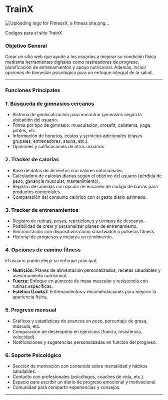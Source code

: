 # TrainX
![Uploading logo for FitnessX, a fitness site.png…]()

Codigos para el sitio TrainX
### **Objetivo General**

Crear un sitio web que ayude a los usuarios a mejorar su condición física mediante herramientas digitales como rastreadores de progreso, planificación de entrenamientos y apoyo nutricional. Además, incluir opciones de bienestar psicológico para un enfoque integral de la salud.

---

### **Funciones Principales**

### **1. Búsqueda de gimnasios cercanos**

- Sistema de geolocalización para encontrar gimnasios según la ubicación del usuario.
- Filtros por tipo de gimnasio: musculación, crossfit, calistenia, yoga, pilates, etc.
- Información de horarios, costos y servicios adicionales (clases grupales, entrenadores, sauna, etc.).
- Opiniones y calificaciones de otros usuarios.

### **2. Tracker de calorías**

- Base de datos de alimentos con valores nutricionales.
- Calculadora de calorías diarias según el objetivo del usuario (pérdida de peso, ganancia muscular, mantenimiento).
- Registro de comidas con opción de escaneo de código de barras para productos comerciales.
- Comparación del consumo calórico con el gasto diario estimado.

### **3. Tracker de entrenamientos**

- Registro de rutinas, pesas, repeticiones y tiempos de descanso.
- Posibilidad de crear y personalizar planes de entrenamiento.
- Sincronización con dispositivos como smartwatch o pulseras fitness.
- Historial de progresos y mejoras en rendimiento.

### **4. Opciones de camino fitness**

El usuario puede elegir su enfoque principal:

- **Nutrición:** Planes de alimentación personalizados, recetas saludables y asesoramiento nutricional.
- **Fuerza:** Enfoque en aumento de masa muscular y resistencia con rutinas específicas.
- **Estética (Looks):** Entrenamientos y recomendaciones para mejorar la apariencia física.

### **5. Progreso mensual**

- Gráficos y estadísticas de avances en peso, porcentaje de grasa, músculo, etc.
- Comparación de desempeño en ejercicios (fuerza, resistencia, velocidad).
- Notificaciones y sugerencias personalizadas en función del progreso.

### **6. Soporte Psicológico**

- Sección de motivación con contenido sobre mentalidad y hábitos saludables.
- Contacto con profesionales (psicólogos, coaches de vida, etc.).
- Espacio para escribir un diario de progreso emocional y motivacional.
- Comunidad para compartir experiencias y consejos.

---

